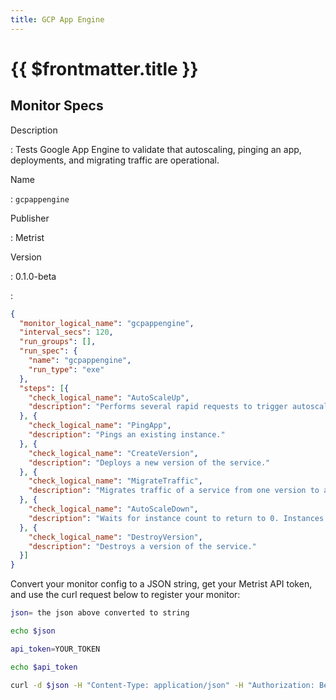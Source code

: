 ```yaml
---
title: GCP App Engine
---
```


# {{ $frontmatter.title }}

## Monitor Specs

Description

: Tests Google App Engine to validate that autoscaling, pinging an app, deployments, and migrating traffic are operational.

Name

: `gcpappengine`

Publisher

: Metrist

Version

: 0.1.0-beta

: &nbsp;


<!--@include: /parts/_1.md-->


<!--@include: /parts/_2.md-->


<!--@include: /parts/_3.md-->





<!--@include: /parts/_4.md-->


```json
{
  "monitor_logical_name": "gcpappengine",
  "interval_secs": 120,
  "run_groups": [],
  "run_spec": {
    "name": "gcpappengine",
    "run_type": "exe"
  },
  "steps": [{
    "check_logical_name": "AutoScaleUp",
    "description": "Performs several rapid requests to trigger autoscaling."
  }, {
    "check_logical_name": "PingApp",
    "description": "Pings an existing instance."
  }, {
    "check_logical_name": "CreateVersion",
    "description": "Deploys a new version of the service."
  }, {
    "check_logical_name": "MigrateTraffic",
    "description": "Migrates traffic of a service from one version to another."
  }, {
    "check_logical_name": "AutoScaleDown",
    "description": "Waits for instance count to return to 0. Instances are created with a 10s idle timeout."
  }, {
    "check_logical_name": "DestroyVersion",
    "description": "Destroys a version of the service."
  }]
}
```




Convert your monitor config to a JSON string, get your Metrist API token, and use the curl request below to register your monitor:

```sh
json= the json above converted to string

echo $json

api_token=YOUR_TOKEN

echo $api_token

curl -d $json -H "Content-Type: application/json" -H "Authorization: Bearer $api_token" 'https://app.metrist.io/api/v0/monitor-config'

```

<!--@include: /parts/tips_api.md-->


<!--@include: /parts/_5.md-->


<!--@include: /parts/result.md-->